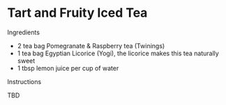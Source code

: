 # Tart and Fruity Iced Tea

Ingredients

- 2 tea bag Pomegranate & Raspberry tea (Twinings)
- 1 tea bag Egyptian Licorice (Yogi), the licorice makes this tea naturally sweet
- 1 tbsp lemon juice per cup of water

Instructions

TBD


